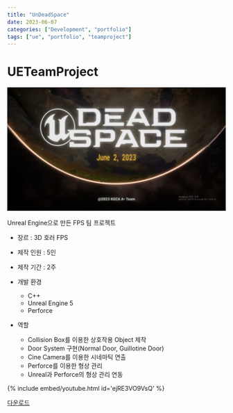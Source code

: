 ```yaml
---
title: "UnDeadSpace"
date: 2023-06-07
categories: ["Development", "portfolio"]
tags: ["ue", "portfolio", "teamproject"]
---
```


# UETeamProject
![](/images/297622322-26f36bb9-e56b-4ee6-8055-7a101c518c76.png)

Unreal Engine으로 만든 FPS 팀 프로젝트

- 장르 : 3D 호러 FPS
- 제작 인원 : 5인
- 제작 기간 : 2주
- 개발 환경
  - C++
  - Unreal Engine 5
  - Perforce

- 역할
  - Collision Box를 이용한 상호작용 Object 제작
  - Door System 구현(Normal Door, Guillotine Door)
  - Cine Camera를 이용한 시네마틱 연출
  - Perforce를 이용한 형상 관리
  - Unreal과 Perforce의 형상 관리 연동

{% include embed/youtube.html id='ejRE3VO9VsQ' %}

[다운로드](https://naver.me/FCBRRcN4)
